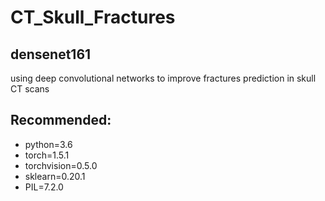 # CT_Skull_Fractures
## densenet161
using deep convolutional networks to improve fractures prediction in skull CT scans

## Recommended:
* python=3.6
* torch=1.5.1
* torchvision=0.5.0
* sklearn=0.20.1
* PIL=7.2.0

